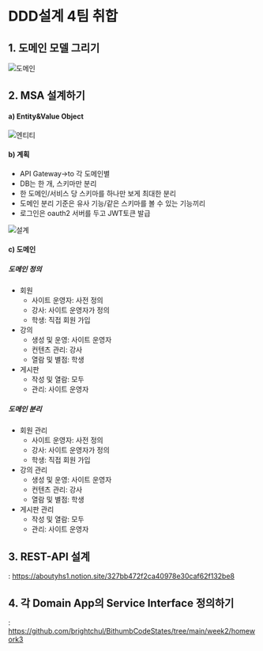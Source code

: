# DDD설계 4팀 취합

## 1. 도메인 모델 그리기
![도메인](https://user-images.githubusercontent.com/53042885/164647974-3815559b-298f-44f7-b7ba-d67c26d89320.jpg)

## 2. MSA 설계하기
#### a) Entity&Value Object
![엔티티](https://user-images.githubusercontent.com/53042885/164648463-b47d5977-7357-4aad-b090-4bf4681bdd97.png)

#### b) 계획
- API Gateway→to 각 도메인별
- DB는 한 개, 스키마만 분리
- 한 도메인/서비스 당 스키마를 하나만 보게 최대한 분리
- 도메인 분리 기준은 유사 기능/같은 스키마를 볼 수 있는 기능끼리
- 로그인은 oauth2 서버를 두고 JWT토큰 발급


![설계](https://aboutyhs1.notion.site/image/https%3A%2F%2Fs3-us-west-2.amazonaws.com%2Fsecure.notion-static.com%2Fee7e6e63-803f-4ed8-88fc-a97f1f9c7589%2Fs.drawio.png?table=block&id=d6c82853-290d-491f-a40d-e0ce700a288c&spaceId=2d170995-884c-45e9-8e7b-86359b2e2ef9&width=1120&userId=&cache=v2)


#### c) 도메인
##### 도메인 정의
- 회원
  - 사이트 운영자: 사전 정의
  - 강사: 사이트 운영자가 정의
  - 학생: 직접 회원 가입 
- 강의
  - 생성 및 운영: 사이트 운영자
  - 컨텐츠 관리: 강사
  - 열람 및 별점: 학생
- 게시판
  - 작성 및 열람: 모두
  - 관리: 사이트 운영자


##### 도메인 분리
- 회원 관리
  - 사이트 운영자: 사전 정의
  - 강사: 사이트 운영자가 정의
  - 학생: 직접 회원 가입
- 강의 관리
  - 생성 및 운영: 사이트 운영자
  - 컨텐츠 관리: 강사
  - 열람 및 별점: 학생
- 게시판 관리
  - 작성 및 열람: 모두
  - 관리: 사이트 운영자




## 3. REST-API 설계
: https://aboutyhs1.notion.site/327bb472f2ca40978e30caf62f132be8

## 4. 각 Domain App의 Service Interface 정의하기
: https://github.com/brightchul/BithumbCodeStates/tree/main/week2/homework3
